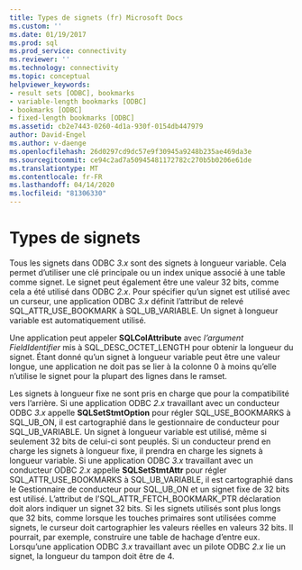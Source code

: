 ```yaml
---
title: Types de signets (fr) Microsoft Docs
ms.custom: ''
ms.date: 01/19/2017
ms.prod: sql
ms.prod_service: connectivity
ms.reviewer: ''
ms.technology: connectivity
ms.topic: conceptual
helpviewer_keywords:
- result sets [ODBC], bookmarks
- variable-length bookmarks [ODBC]
- bookmarks [ODBC]
- fixed-length bookmarks [ODBC]
ms.assetid: cb2e7443-0260-4d1a-930f-0154db447979
author: David-Engel
ms.author: v-daenge
ms.openlocfilehash: 26d0297cd9dc57e9f30945a9248b235ae469da3e
ms.sourcegitcommit: ce94c2ad7a50945481172782c270b5b0206e61de
ms.translationtype: MT
ms.contentlocale: fr-FR
ms.lasthandoff: 04/14/2020
ms.locfileid: "81306330"
---
```

# <a name="bookmark-types"></a>Types de signets
Tous les signets dans ODBC *3.x* sont des signets à longueur variable. Cela permet d’utiliser une clé principale ou un index unique associé à une table comme signet. Le signet peut également être une valeur 32 bits, comme cela a été utilisé dans ODBC *2.x*. Pour spécifier qu’un signet est utilisé avec un curseur, une application ODBC *3.x* définit l’attribut de relevé SQL_ATTR_USE_BOOKMARK à SQL_UB_VARIABLE. Un signet à longueur variable est automatiquement utilisé.  
  
 Une application peut appeler **SQLColAttribute** avec *l’argument FieldIdentifier* mis à SQL_DESC_OCTET_LENGTH pour obtenir la longueur du signet. Étant donné qu’un signet à longueur variable peut être une valeur longue, une application ne doit pas se lier à la colonne 0 à moins qu’elle n’utilise le signet pour la plupart des lignes dans le ramset.  
  
 Les signets à longueur fixe ne sont pris en charge que pour la compatibilité vers l’arrière. Si une application ODBC *2.x* travaillant avec un conducteur ODBC *3.x* appelle **SQLSetStmtOption** pour régler SQL_USE_BOOKMARKS à SQL_UB_ON, il est cartographié dans le gestionnaire de conducteur pour SQL_UB_VARIABLE. Un signet à longueur variable est utilisé, même si seulement 32 bits de celui-ci sont peuplés. Si un conducteur prend en charge les signets à longueur fixe, il prendra en charge les signets à longueur variable. Si une application ODBC *3.x* travaillant avec un conducteur ODBC *2.x* appelle **SQLSetStmtAttr** pour régler SQL_ATTR_USE_BOOKMARKS à SQL_UB_VARIABLE, il est cartographié dans le Gestionnaire de conducteur pour SQL_UB_ON et un signet fixe de 32 bits est utilisé. L’attribut de l’SQL_ATTR_FETCH_BOOKMARK_PTR déclaration doit alors indiquer un signet 32 bits. Si les signets utilisés sont plus longs que 32 bits, comme lorsque les touches primaires sont utilisées comme signets, le curseur doit cartographier les valeurs réelles en valeurs 32 bits. Il pourrait, par exemple, construire une table de hachage d’entre eux. Lorsqu’une application ODBC *3.x* travaillant avec un pilote ODBC *2.x* lie un signet, la longueur du tampon doit être de 4.
